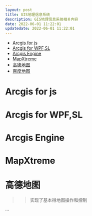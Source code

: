 ```yaml
---
layout: post
title: GIS地理信息系统
description: GIS地理信息系统相关内容
date: 2022-06-01 11:22:01
updatedate: 2022-06-01 11:22:01
---
```

- [Arcgis for js](#arcgis-for-js)
- [Arcgis for WPF,SL](#arcgis-for-wpfsl)
- [Arcgis Engine](#arcgis-engine)
- [MapXtreme](#mapxtreme)
- [高德地图](#高德地图)
- [百度地图](#百度地图)


# Arcgis for js

# Arcgis for WPF,SL

# Arcgis Engine

# MapXtreme

# 高德地图

> > 实现了基本得地图操作和控制

···
<!doctype html>
<html>
<head>
    <meta charset="utf-8">
    <meta http-equiv="X-UA-Compatible" content="IE=edge">
    <meta name="viewport" content="initial-scale=1.0, user-scalable=no, width=device-width">
    <title>管线GIS系统</title>
    <link rel="stylesheet" href="https://a.amap.com/jsapi_demos/static/demo-center/css/demo-center.css" />
    <script src="https://cache.amap.com/lbs/static/es5.min.js"></script>
    <script src="https://webapi.amap.com/maps?v=2.0&key=c448a2c5e2b36c65bd02247c4d491a9f&&plugin=AMap.Scale,AMap.HawkEye,AMap.ToolBar,AMap.ControlBar,AMap.MouseTool"></script>
    <script src="https://a.amap.com/jsapi_demos/static/demo-center/js/demoutils.js"></script>
    <script src="https://ajax.aspnetcdn.com/ajax/jquery/jquery-3.5.1.min.js"></script>
    <style>
        html, body {
            height: 100%;
        }

        #container {
            height: 100%;
        }

        .input-card {
            width: 90px;
            left: 5px;
            bottom: 60px;
        }
    </style>
</head>
<body>
<div id="container"></div>
<div class='input-card'>
    <div class="input-item">
       <button class="btn" onclick="drawPolyline()" title="点击此按钮后，依次点击地图位置进行管线绘制" style="margin-bottom: 5px">绘制管线</button> 
    </div>
    <div class="input-item">
        <input type="checkbox" checked onclick="toggleScale(this)"/>比例尺
    </div>
    
    <div class="input-item">
        <input type="checkbox" checked id="toolbar" onclick="toggleToolBar(this)"/>工具条
    </div>
    
    <div class="input-item">
        <input type="checkbox" checked id="controlBar" onclick="toggleControlBar(this)"/>方向盘
    </div>
    
    <div class="input-item">
        <input type="checkbox" checked id="overview" onclick="toggleOverViewShow(this)"/>鹰眼
    </div>
</div>
<script>
    var scale = new AMap.Scale(),
    toolBar = new AMap.ToolBar({
        position: {
            top: '110px',
            right: '40px'
        }
    }),
    controlBar = new AMap.ControlBar({
        position: {
            top: '10px',
            right: '10px',
        }
    }),
    overView = new AMap.HawkEye({
        opened: false
    }),
    map = new AMap.Map("container", {
        //viewMode: '3D',
        zoom: 11,
        pitch: 30,
    });
    map.addControl(scale);
    map.addControl(toolBar);
    map.addControl(controlBar);
    map.addControl(overView);
    var mouseTool = new AMap.MouseTool(map);

    function toggleScale(checkbox) {
        if (checkbox.checked) {
            scale.show();
        } else {
            scale.hide();
        }
    }
    function toggleToolBar(checkbox) {
        if (checkbox.checked) {
            showToolBar();
        } else {
            hideToolBar();
        }
    }
    function toggleControlBar(checkbox) {
        if (checkbox.checked) {
            controlBar.show()
        } else {
            controlBar.hide()
        }
    }
    function toggleOverViewShow(checkbox) {
        if (checkbox.checked) {
            overView.show();
        } else {
            overView.hide();
        }
    }

    function showToolBar() {
        document.getElementById('toolbar').checked = true;
        toolBar.show();
    }
    function hideToolBar() {
        document.getElementById('toolbar').checked = false;
        toolBar.hide();
    }
    function showControlBar() {
        document.getElementById('controlBar').checked = true;
        controlBar.show();
    }
    function hideControlBar() {
        document.getElementById('controlBar').checked = false;
        controlBar.hide();
    }

    function drawPolyline() {
        mouseTool.polyline({
            strokeColor: '#80d8ff',
            strokeOpacity: 1,
            strokeWeight: 2,
            // 线样式还支持 'dashed'
            strokeStyle: "solid",
            // strokeStyle是dashed时有效
            // strokeDasharray: [10, 5],
        })
    }

    function queryallline() {
        $.get('/data.ashx?type=all', '', function (data) {
            //alert(JSON.stringify(data));
            //将获得得数据原路发回进行测试
            $.post("/data.ashx?type=add", JSON.stringify(data[0]), function (rs, textStatus) {
                alert(JSON.stringify(rs));
            }, "json");


            //$.ajax({
            //    url: "/data.ashx?type=add",
            //    type: "POST",
            //    data: JSON.stringify(data[0]),
            //    contentType: "application/json; charset=utf-8",
            //    dataType: "json",
            //    success: function (rs) {
            //        alert(JSON.stringify(rs));
            //    }
            //});
        })

        //$.ajax({
        //    type: "get",
        //    // url: "CommonFiles.aspx/DeleteFiles",
        //    url: "data.ashx?type=all",
        //    //data: "{Id:'" + deleteid + "'}",
        //    //data: { 'myjson': json },
        //    contentType: "application/json; charset=utf-8",
        //    dataType: 'json',
        //    success: function (data) {
        //        alert(JSON.stringify(data));
        //    }
        //});
    }

    queryallline();

    mouseTool.on('draw', function (event) {
        // event.obj 为绘制出来的覆盖物对象
        log.info(JSON.stringify(event.obj.getPath()));
        mouseTool.close(true);//关闭绘图，并清除覆盖物 此处需要重新获取数据重绘
    })
</script>
</body>
</html>
···

# 百度地图